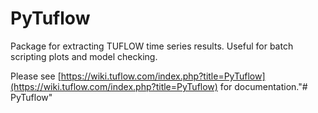 # PyTuflow

Package for extracting TUFLOW time series results. Useful for batch scripting plots
and model checking.

Please see [https://wiki.tuflow.com/index.php?title=PyTuflow](https://wiki.tuflow.com/index.php?title=PyTuflow) for documentation."# PyTuflow" 
